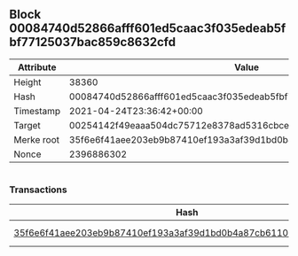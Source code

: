 ## Block 00084740d52866afff601ed5caac3f035edeab5fbf77125037bac859c8632cfd

Attribute | Value
--- | ---
Height | 38360
Hash | 00084740d52866afff601ed5caac3f035edeab5fbf77125037bac859c8632cfd
Timestamp | 2021-04-24T23:36:42+00:00
Target | 00254142f49eaaa504dc75712e8378ad5316cbcead634704b3734b6271167cc4
Merke root | 35f6e6f41aee203eb9b87410ef193a3af39d1bd0b4a87cb611086132a4ea695c
Nonce | 2396886302

```

```

### Transactions

Hash | Amount
--- | ---
[35f6e6f41aee203eb9b87410ef193a3af39d1bd0b4a87cb611086132a4ea695c](35f6e6f41aee203eb9b87410ef193a3af39d1bd0b4a87cb611086132a4ea695c.md) | 10.00000000 SKEPTI 
